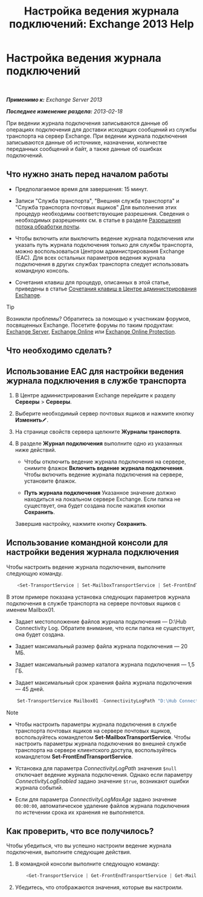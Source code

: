 ﻿---
title: 'Настройка ведения журнала подключений: Exchange 2013 Help'
TOCTitle: Настройка ведения журнала подключений
ms:assetid: 24e46a79-33ea-44e9-b03c-549db1c86a6f
ms:mtpsurl: https://technet.microsoft.com/ru-ru/library/Aa996827(v=EXCHG.150)
ms:contentKeyID: 50487680
ms.date: 04/30/2018
mtps_version: v=EXCHG.150
ms.translationtype: HT
---

# Настройка ведения журнала подключений

 

_**Применимо к:** Exchange Server 2013_

_**Последнее изменение раздела:** 2013-02-18_

При ведении журнала подключения записываются данные об операциях подключения для доставки исходящих сообщений из службы транспорта на сервер Exchange. При ведении журнала подключения записываются данные об источнике, назначении, количестве переданных сообщений и байт, а также данные об ошибках подключений.

## Что нужно знать перед началом работы

  - Предполагаемое время для завершения: 15 минут.

  - Записи "Служба транспорта", "Внешняя служба транспорта" и "Служба транспорта почтовых ящиков" Для выполнения этих процедур необходимы соответствующие разрешения. Сведения о необходимых разрешениях см. в статье в разделе [Разрешения потока обработки почты](mail-flow-permissions-exchange-2013-help.md).

  - Чтобы включить или выключить ведение журнала подключения или указать путь журнала подключения только для службы транспорта, можно воспользоваться Центром администрирования Exchange (EAC). Для всех остальных параметров ведения журнала подключения в других службах транспорта следует использовать командную консоль.

  - Сочетания клавиш для процедур, описанных в этой статье, приведены в статье [Сочетания клавиш в Центре администрирования Exchange](keyboard-shortcuts-in-the-exchange-admin-center-exchange-online-protection-help.md).

> [!TIP]  
> Возникли проблемы? Обратитесь за помощью к участникам форумов, посвященных Exchange. Посетите форумы по таким продуктам: <a href="https://go.microsoft.com/fwlink/p/?linkid=60612">Exchange Server</a>, <a href="https://go.microsoft.com/fwlink/p/?linkid=267542">Exchange Online</a> или <a href="https://go.microsoft.com/fwlink/p/?linkid=285351">Exchange Online Protection</a>.


## Что необходимо сделать?

## Использование EAC для настройки ведения журнала подключения в службе транспорта

1.  В Центре администрирования Exchange перейдите к разделу **Серверы** \> **Серверы**.

2.  Выберите необходимый сервер почтовых ящиков и нажмите кнопку **Изменить**![Значок редактирования](images/Bb124582.6f53ccb2-1f13-4c02-bea0-30690e6ea71d(EXCHG.150).gif "Значок редактирования").

3.  На странице свойств сервера щелкните **Журналы транспорта**.

4.  В разделе **Журнал подключения** выполните одно из указанных ниже действий.
    
      - Чтобы отключить ведение журнала подключения на сервере, снимите флажок **Включить ведение журнала подключения**. Чтобы включить ведение журнала подключения на сервере, установите флажок.
    
      - **Путь журнала подключения** Указанное значение должно находиться на локальном сервере Exchange. Если папка не существует, она будет создана после нажатия кнопки **Сохранить**.
    
    Завершив настройку, нажмите кнопку **Сохранить**.

## Использование командной консоли для настройки ведения журнала подключения

Чтобы настроить ведение журнала подключения, выполните следующую команду.

```powershell
    <Set-TransportService | Set-MailboxTransportService | Set-FrontEndTransportService> <ServerIdentity> -ConnectivityLogEnabled <$true | $false> -ConnectivityLogMaxAge <dd.hh:mm:ss> -ConnectivityLogMaxDirectorySize <Size> -ConnectivityLogMaxFileSize <Size> -ConnectivityLogPath <LocalFilePath>
```

В этом примере показана установка следующих параметров журнала подключения в службе транспорта на сервере почтовых ящиков с именем Mailbox01.

  -  Задает местоположение файлов журнала подключения — D:\\Hub Connectivity Log. Обратите внимание, что если папка не существует, она будет создана.

  -  Задает максимальный размер файла журнала подключения — 20 МБ.

  -  Задает максимальный размер каталога журнала подключения — 1,5 ГБ.

  -  Задает максимальный срок хранения файла журнала подключения — 45 дней.

<!-- end list -->

```powershell
    Set-TransportService Mailbox01 -ConnectivityLogPath "D:\Hub Connectivity Log" -ConnectivityLogMaxFileSize 20MB -ConnectivityLogMaxDirectorySize 1.5GB -ConnectivityLogMaxAge 45.00:00:00
```

> [!NOTE]  
> <ul><li><p>Чтобы настроить параметры журнала подключения в службе транспорта почтовых ящиков на сервере почтовых ящиков, воспользуйтесь командлетом <strong>Set-MailboxTransportService</strong>. Чтобы настроить параметры журнала подключения во внешней службе транспорта на сервере клиентского доступа, воспользуйтесь командлетом <strong>Set-FrontEndTransportService</strong>.</p></li>
> <li><p>Установка для параметра <em>ConnectivityLogPath</em> значения <code>$null</code> отключает ведение журнала подключения. Однако если параметру <em>ConnectivityLogEnabled</em> задано значение <code>$true</code>, возникают ошибки журнала событий.</p></li>
> <li><p>Если для параметра <em>ConnectivityLogMaxAge</em> задано значение <code>00:00:00</code>, автоматическое удаление файлов журнала подключения по истечении срока их хранения не выполняется.</p></li>
</ul>


## Как проверить, что все получилось?

Чтобы убедиться, что вы успешно настроили ведение журнала подключения, выполните следующие действия.

1.  В командной консоли выполните следующую команду:
    
    ```powershell
        <Get-TransportService | Get-FrontEndTransportService | Get-MailboxTransportService> <ServerIdentity> | Format-List ConnectivityLog*
    ```
    
2.  Убедитесь, что отображаются значения, которые вы настроили.

